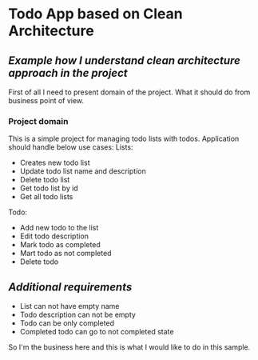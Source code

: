 # Todo App based on Clean Architecture
## _Example how I understand clean architecture approach in the project_

First of all I need to present domain of the project. What it should do from business point of view.

### Project domain
This is a simple project for managing todo lists with todos.
Application should handle below use cases:
Lists:
- Creates new todo list
- Update todo list name and description
- Delete todo list
- Get todo list by id
- Get all todo lists

Todo:
- Add new todo to the list
- Edit todo description
- Mark todo as completed
- Mart todo as not completed
- Delete todo

## _Additional requirements_
- List can not have empty name
- Todo description can not be empty
- Todo can be only completed
- Completed todo can go to not completed state

So I'm the business here and this is what I would like to do in this sample.

